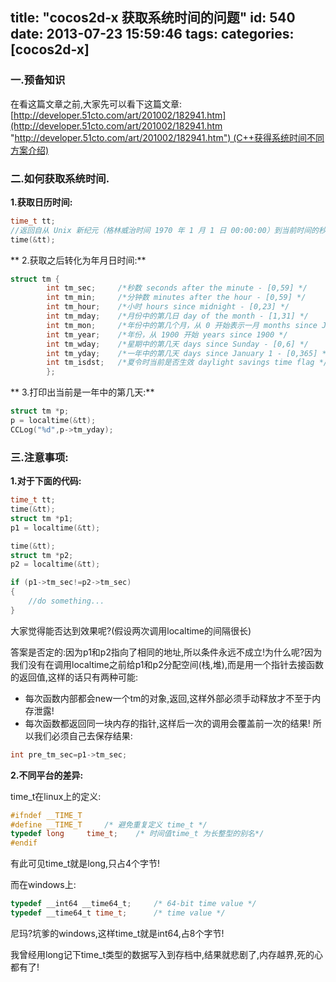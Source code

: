 title: "cocos2d-x 获取系统时间的问题"
id: 540
date: 2013-07-23 15:59:46
tags:
categories: [cocos2d-x]
---

### 一.预备知识

在看这篇文章之前,大家先可以看下这篇文章:[http://developer.51cto.com/art/201002/182941.htm](http://developer.51cto.com/art/201002/182941.htm "http://developer.51cto.com/art/201002/182941.htm") (C++获得系统时间不同方案介绍)
<!--more-->


### 二.如何获取系统时间.

**1.获取日历时间:**
```c++
time_t tt;
//返回自从 Unix 新纪元（格林威治时间 1970 年 1 月 1 日 00:00:00）到当前时间的秒数。
time(&tt);
```
** 2.获取之后转化为年月日时间:**
```c++
struct tm {
        int tm_sec;     /*秒数 seconds after the minute - [0,59] */
        int tm_min;     /*分钟数 minutes after the hour - [0,59] */
        int tm_hour;    /*小时 hours since midnight - [0,23] */
        int tm_mday;    /*月份中的第几日 day of the month - [1,31] */
        int tm_mon;     /*年份中的第几个月，从 0 开始表示一月 months since January - [0,11] */
        int tm_year;    /*年份，从 1900 开始 years since 1900 */
        int tm_wday;    /*星期中的第几天 days since Sunday - [0,6] */
        int tm_yday;    /*一年中的第几天 days since January 1 - [0,365] */
        int tm_isdst;   /*夏令时当前是否生效 daylight savings time flag */
        };
```
** 3.打印出当前是一年中的第几天:**
```c++
struct tm *p;
p = localtime(&tt);
CCLog("%d",p->tm_yday);
```

### **三.注意事项:**

**1.对于下面的代码:**
```c++
time_t tt;
time(&tt);
struct tm *p1;
p1 = localtime(&tt);

time(&tt);
struct tm *p2;
p2 = localtime(&tt);

if (p1->tm_sec!=p2->tm_sec)
{
	//do something...
}
```
大家觉得能否达到效果呢?(假设两次调用localtime的间隔很长)

答案是否定的:因为p1和p2指向了相同的地址,所以条件永远不成立!为什么呢?因为我们没有在调用localtime之前给p1和p2分配空间(栈,堆),而是用一个指针去接函数的返回值,这样的话只有两种可能:

*   每次函数内部都会new一个tm的对象,返回,这样外部必须手动释放才不至于内存泄露!
*   每次函数都返回同一块内存的指针,这样后一次的调用会覆盖前一次的结果!
所以我们必须自己去保存结果:
```c++
int pre_tm_sec=p1->tm_sec;
```


**2.不同平台的差异:**

time_t在linux上的定义:
```c++
#ifndef __TIME_T
#define __TIME_T     /* 避免重复定义 time_t */
typedef long     time_t;    /* 时间值time_t 为长整型的别名*/
#endif
```
有此可见time_t就是long,只占4个字节!



而在windows上:
```c++
typedef __int64 __time64_t;     /* 64-bit time value */
typedef __time64_t time_t;      /* time value */
```
尼玛?坑爹的windows,这样time_t就是int64,占8个字节!



我曾经用long记下time_t类型的数据写入到存档中,结果就悲剧了,内存越界,死的心都有了!









